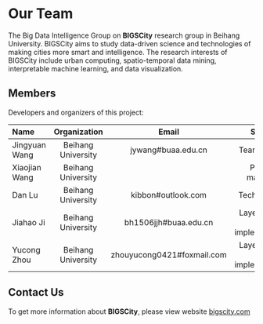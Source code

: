 # Our Team

The Big Data Intelligence Group on <strong>BIGSCity</strong> research group in Beihang University. BIGSCity aims to study data-driven science and technologies of making cities more smart and intelligence. The research interests of BIGSCity include urban computing, spatio-temporal data mining, interpretable machine learning, and data visualization. 

## Members

Developers and organizers of this project:

| Name | Organization | Email | Status |
| :----- | :---:| :-----: | :-----: |
| Jingyuan Wang | Beihang University | jywang#buaa.edu.cn  | Team Leader |
| Xiaojian Wang | Beihang University | | Project manager |
| Dan Lu | Beihang University | kibbon#outlook.com | Tech support |
| Jiahao Ji | Beihang University | bh1506jjh#buaa.edu.cn | Layer design and implementation |
| Yucong Zhou | Beihang University | zhouyucong0421#foxmail.com | Layer design and implementation |

## Contact Us

To get more information about <strong>BIGSCity</strong>, please view website&nbsp;<a href="https://www.bigscity.com/" target="_blank">bigscity.com</a>
